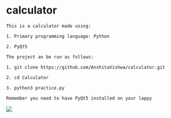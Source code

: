 # calculator

```
This is a calculator made using:

1. Primary programming language: Python 

2. PyQt5

The project an be run as follows:

1. git clone https://github.com/AnshitaVishwa/calculator.git

2. cd Calculator

3. python3 practice.py

Remember you need to have PyQt5 installed on your lappy 

```

![](https://media.giphy.com/media/w0TChJX6UBElHuKSbw/giphy.gif)

